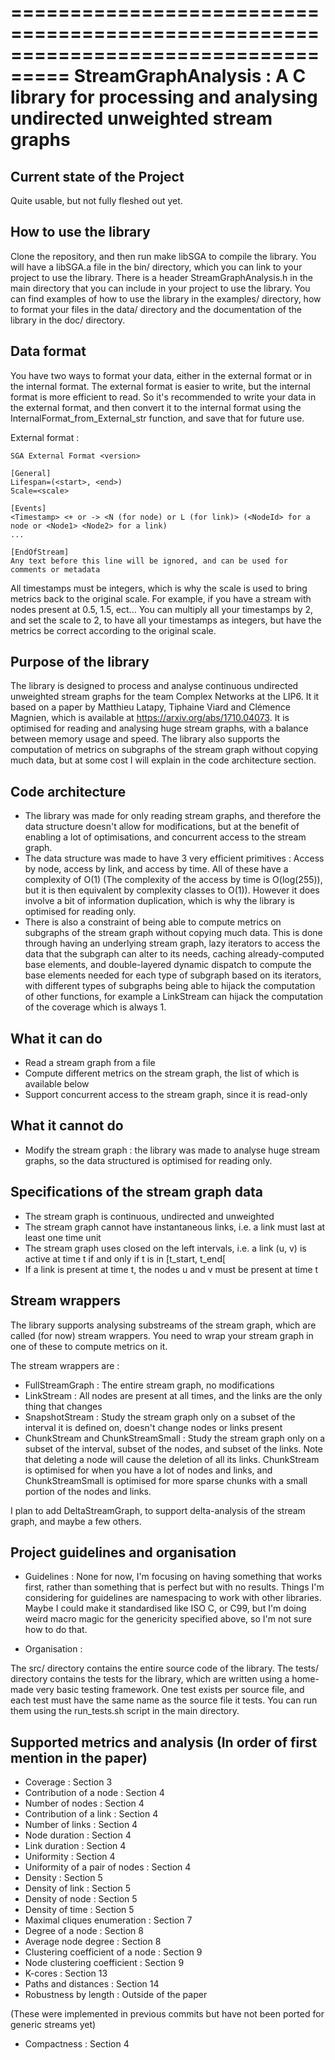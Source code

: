 ===================================================================================
StreamGraphAnalysis : A C library for processing and analysing undirected unweighted stream graphs
===================================================================================

Current state of the Project
----------------------------
Quite usable, but not fully fleshed out yet.

How to use the library
----------------------

Clone the repository, and then run make libSGA to compile the library.
You will have a libSGA.a file in the bin/ directory, which you can link to your project to use the library.
There is a header StreamGraphAnalysis.h in the main directory that you can include in your project to use the library.
You can find examples of how to use the library in the examples/ directory, how to format your files in the data/ directory and the documentation of the library in the doc/ directory.

Data format
-----------

You have two ways to format your data, either in the external format or in the internal format.
The external format is easier to write, but the internal format is more efficient to read.
So it's recommended to write your data in the external format, and then convert it to the internal format using the InternalFormat_from_External_str function, and save that for future use.

External format :
```
SGA External Format <version>

[General]
Lifespan=(<start>, <end>)
Scale=<scale>

[Events]
<Timestamp> <+ or -> <N (for node) or L (for link)> (<NodeId> for a node or <Node1> <Node2> for a link)
...

[EndOfStream]
Any text before this line will be ignored, and can be used for comments or metadata
```

All timestamps must be integers, which is why the scale is used to bring metrics back to the original scale.
For example, if you have a stream with nodes present at 0.5, 1.5, ect...
You can multiply all your timestamps by 2, and set the scale to 2, to have all your timestamps as integers, but have the metrics be correct according to the original scale.

Purpose of the library
----------------------
The library is designed to process and analyse continuous undirected unweighted stream graphs for the team Complex Networks at the LIP6.
It it based on a paper by Matthieu Latapy, Tiphaine Viard and Clémence Magnien, which is available at https://arxiv.org/abs/1710.04073.
It is optimised for reading and analysing huge stream graphs, with a balance between memory usage and speed.
The library also supports the computation of metrics on subgraphs of the stream graph without copying much data, but at some cost I will explain in the code architecture section.

Code architecture
-----------------
- The library was made for only reading stream graphs, and therefore the data structure doesn't allow for modifications, but at the benefit of enabling a lot of optimisations, and concurrent access to the stream graph.
- The data structure was made to have 3 very efficient primitives : Access by node, access by link, and access by time. All of these have a complexity of O(1) (The complexity of the access by time is O(log(255)), but it is then equivalent by complexity classes to O(1)). However it does involve a bit of information duplication, which is why the library is optimised for reading only.
- There is also a constraint of being able to compute metrics on subgraphs of the stream graph without copying much data. This is done through having an underlying stream graph, lazy iterators to access the data that the subgraph can alter to its needs, caching already-computed base elements, and double-layered dynamic dispatch to compute the base elements needed for each type of subgraph based on its iterators, with different types of subgraphs being able to hijack the computation of other functions, for example a LinkStream can hijack the computation of the coverage which is always 1.

What it can do
--------------
- Read a stream graph from a file
- Compute different metrics on the stream graph, the list of which is available below
- Support concurrent access to the stream graph, since it is read-only

What it cannot do
-----------------
- Modify the stream graph : the library was made to analyse huge stream graphs, so the data structured is optimised for reading only.

Specifications of the stream graph data
---------------------------------------
- The stream graph is continuous, undirected and unweighted
- The stream graph cannot have instantaneous links, i.e. a link must last at least one time unit
- The stream graph uses closed on the left intervals, i.e. a link (u, v) is active at time t if and only if t is in [t_start, t_end[
- If a link is present at time t, the nodes u and v must be present at time t

Stream wrappers
---------------

The library supports analysing substreams of the stream graph, which are called (for now) stream wrappers.
You need to wrap your stream graph in one of these to compute metrics on it.

The stream wrappers are :
- FullStreamGraph : The entire stream graph, no modifications
- LinkStream : All nodes are present at all times, and the links are the only thing that changes
- SnapshotStream : Study the stream graph only on a subset of the interval it is defined on, doesn't change nodes or links present
- ChunkStream and ChunkStreamSmall : Study the stream graph only on a subset of the interval, subset of the nodes, and subset of the links. Note that deleting a node will cause the deletion of all its links. ChunkStream is optimised for when you have a lot of nodes and links, and ChunkStreamSmall is optimised for more sparse chunks with a small portion of the nodes and links.

I plan to add DeltaStreamGraph, to support delta-analysis of the stream graph, and maybe a few others.


Project guidelines and organisation
--------------------
- Guidelines :
None for now, I'm focusing on having something that works first, rather than something that is perfect but with no results.
Things I'm considering for guidelines are namespacing to work with other libraries.
Maybe I could make it standardised like ISO C, or C99, but I'm doing weird macro magic for the genericity specified above, so I'm not sure how to do that.

- Organisation :

The src/ directory contains the entire source code of the library.
The tests/ directory contains the tests for the library, which are written using a home-made very basic testing framework.
One test exists per source file, and each test must have the same name as the source file it tests.
You can run them using the run_tests.sh script in the main directory.

Supported metrics and analysis (In order of first mention in the paper)
-----------------------------------------------------------

- Coverage : Section 3
- Contribution of a node : Section 4
- Number of nodes : Section 4
- Contribution of a link : Section 4
- Number of links : Section 4
- Node duration : Section 4
- Link duration : Section 4
- Uniformity : Section 4
- Uniformity of a pair of nodes : Section 4
- Density : Section 5
- Density of link : Section 5
- Density of node : Section 5
- Density of time : Section 5
- Maximal cliques enumeration : Section 7
- Degree of a node : Section 8
- Average node degree : Section 8
- Clustering coefficient of a node : Section 9
- Node clustering coefficient : Section 9
- K-cores : Section 13
- Paths and distances : Section 14
- Robustness by length : Outside of the paper

(These were implemented in previous commits but have not been ported for generic streams yet)
- Compactness : Section 4
